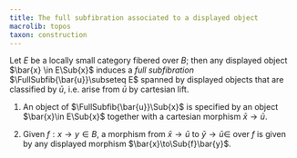 ```yaml
---
title: The full subfibration associated to a displayed object
macrolib: topos
taxon: construction
---
```


Let $E$ be a locally small category fibered
over $B$; then any displayed object $\bar{x} \in E\Sub{x}$ induces a *full subfibration* $\FullSubfib{\bar{u}}\subseteq E$ spanned by displayed objects that are classified by $\bar{u}$, i.e. arise from $\bar{u}$ by cartesian lift.

1. An object of $\FullSubfib{\bar{u}}\Sub{x}$ is specified by an object $\bar{x}\in E\Sub{x}$ together with a cartesian morphism $\bar{x}\to \bar{u}$.

2. Given $f:x\to y\in B$, a morphism from $\bar{x}\to \bar{u}$ to $\bar{y}\to\bar{u}\in$ over $f$ is given by any displayed morphism $\bar{x}\to\Sub{f}\bar{y}$.
